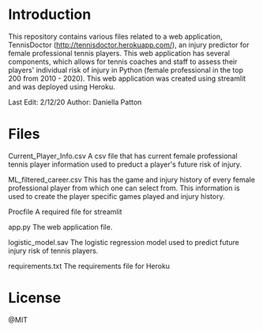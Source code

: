 # Introduction
This repository contains various files related to a web application, TennisDoctor (http://tennisdoctor.herokuapp.com/), an injury predictor for female professional tennis players. 
This web application  has several components, which allows for tennis coaches and staff to assess their players' individual risk of injury in Python (female professional in the top 200 from 2010 - 2020).
This web application was created using streamlit and was deployed using Heroku. 

Last Edit: 2/12/20
Author: Daniella Patton

# Files
Current_Player_Info.csv
A csv file that has current female professional tennis player information used to preduct a player's future risk of injury.

ML_filtered_career.csv
This has the game and injury history of every female professional player from which one can select from. This information is used to create the player specific games played and injury history. 

Procfile
A required file for streamlit

app.py
The web application file.

logistic_model.sav
The logistic regression model used to predict future injury risk of tennis players. 

requirements.txt
The requirements file for Heroku

# License
@MIT

